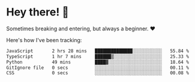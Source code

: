 # Hey there! 👋
Sometimes breaking and entering, but always a beginner. ❤️

Here's how I've been tracking:
<!--START_SECTION:waka-->

```txt
JavaScript       2 hrs 28 mins   ██████████████░░░░░░░░░░░   55.84 %
TypeScript       1 hr 7 mins     ██████▒░░░░░░░░░░░░░░░░░░   25.33 %
Python           49 mins         ████▓░░░░░░░░░░░░░░░░░░░░   18.64 %
GitIgnore file   0 secs          ░░░░░░░░░░░░░░░░░░░░░░░░░   00.11 %
CSS              0 secs          ░░░░░░░░░░░░░░░░░░░░░░░░░   00.08 %
```

<!--END_SECTION:waka-->
